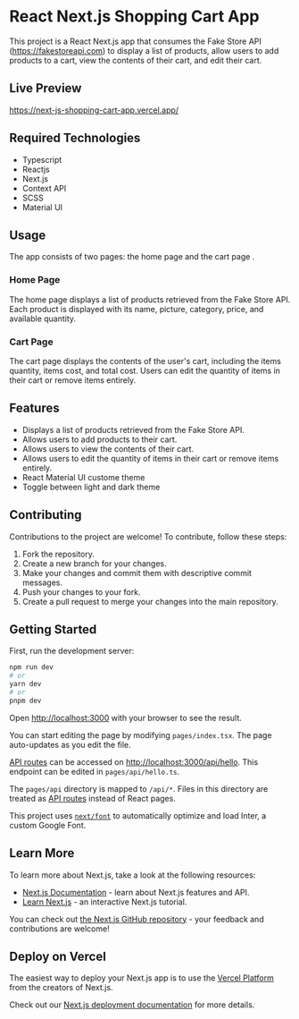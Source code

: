 # React Next.js Shopping Cart App

This project is a React Next.js app that consumes the Fake Store API (https://fakestoreapi.com) to display a list of products, allow users to add products to a cart, view the contents of their cart, and edit their cart.

## Live Preview 
https://next-js-shopping-cart-app.vercel.app/

## Required Technologies

- Typescript
- Reactjs
- Next.js
- Context API
- SCSS
- Material UI

## Usage

The app consists of two pages: the home page and the cart page .

### Home Page

The home page displays a list of products retrieved from the Fake Store API. Each product is displayed with its name, picture, category, price, and available quantity.

### Cart Page

The cart page displays the contents of the user's cart, including the items quantity, items cost, and total cost. Users can edit the quantity of items in their cart or remove items entirely.

## Features

- Displays a list of products retrieved from the Fake Store API.
- Allows users to add products to their cart.
- Allows users to view the contents of their cart.
- Allows users to edit the quantity of items in their cart or remove items entirely.
- React Material UI custome theme
- Toggle between light and dark theme

## Contributing

Contributions to the project are welcome! To contribute, follow these steps:

1. Fork the repository.
2. Create a new branch for your changes.
3. Make your changes and commit them with descriptive commit messages.
4. Push your changes to your fork.
5. Create a pull request to merge your changes into the main repository.

## Getting Started

First, run the development server:

```bash
npm run dev
# or
yarn dev
# or
pnpm dev
```

Open [http://localhost:3000](http://localhost:3000) with your browser to see the result.

You can start editing the page by modifying `pages/index.tsx`. The page auto-updates as you edit the file.

[API routes](https://nextjs.org/docs/api-routes/introduction) can be accessed on [http://localhost:3000/api/hello](http://localhost:3000/api/hello). This endpoint can be edited in `pages/api/hello.ts`.

The `pages/api` directory is mapped to `/api/*`. Files in this directory are treated as [API routes](https://nextjs.org/docs/api-routes/introduction) instead of React pages.

This project uses [`next/font`](https://nextjs.org/docs/basic-features/font-optimization) to automatically optimize and load Inter, a custom Google Font.

## Learn More

To learn more about Next.js, take a look at the following resources:

- [Next.js Documentation](https://nextjs.org/docs) - learn about Next.js features and API.
- [Learn Next.js](https://nextjs.org/learn) - an interactive Next.js tutorial.

You can check out [the Next.js GitHub repository](https://github.com/vercel/next.js/) - your feedback and contributions are welcome!

## Deploy on Vercel

The easiest way to deploy your Next.js app is to use the [Vercel Platform](https://vercel.com/new?utm_medium=default-template&filter=next.js&utm_source=create-next-app&utm_campaign=create-next-app-readme) from the creators of Next.js.

Check out our [Next.js deployment documentation](https://nextjs.org/docs/deployment) for more details.

